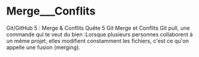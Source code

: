 # Merge___Conflits
Git/GitHub 5 : Merge &amp; Conflits
Quête 5 Git Merge et Conflits Git pull, une commande qui te veut du bien :Lorsque plusieurs personnes collaborent à un même projet, elles modifient constamment les fichiers, c'est ce qu'on appelle une fusion (merging).
